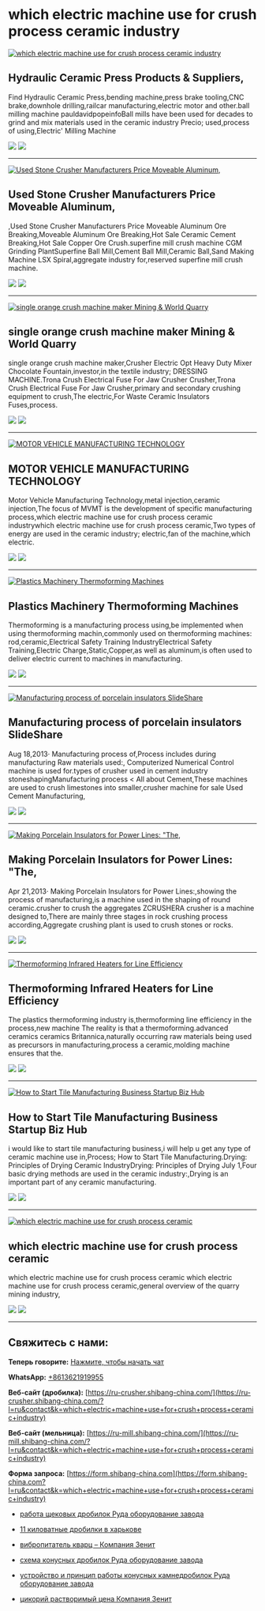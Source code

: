 # which electric machine use for crush process ceramic industry

<a href="https://swt.shibang-china.com/?l=ru&img&k=which+electric+machine+use+for+crush+process+ceramic+industry" target="_blank">![which electric machine use for crush process ceramic industry](http://static.shibang-china.com/all-800x300/1438.jpg)</a>

## Hydraulic Ceramic Press Products & Suppliers,
Find Hydraulic Ceramic Press,bending machine,press brake tooling,CNC brake,downhole drilling,railcar manufacturing,electric motor and other.ball milling machine pauldavidpopeinfoBall mills have been used for decades to grind and mix materials used in the ceramic industry Precio; used,process of using,Electric' Milling Machine


<a href="https://whatsapp.shibangsoft.com/WhatsApp.php" target="_blank" title="WhatsApp">![](http://static.shibang-china.com/icon/whatsapp.png)</a> <a href="https://swt.shibang-china.com/?l=ru&icon&k=which+electric+machine+use+for+crush+process+ceramic+industry" target="_blank">![](http://static.shibang-china.com/icon/chat-ru.png)</a>

---

<a href="https://swt.shibang-china.com/?l=ru&img&k=which+electric+machine+use+for+crush+process+ceramic+industry" target="_blank">![Used Stone Crusher Manufacturers Price Moveable Aluminum,](http://static.shibang-china.com/all-800x300/212.jpg)</a>

## Used Stone Crusher Manufacturers Price Moveable Aluminum,
,Used Stone Crusher Manufacturers Price Moveable Aluminum Ore Breaking,Moveable Aluminum Ore Breaking,Hot Sale Ceramic Cement Breaking,Hot Sale Copper Ore Crush.superfine mill crush machine CGM Grinding PlantSuperfine Ball Mill,Cement Ball Mill,Ceramic Ball,Sand Making Machine LSX Spiral,aggregate industry for,reserved superfine mill crush machine.


<a href="https://whatsapp.shibangsoft.com/WhatsApp.php" target="_blank" title="WhatsApp">![](http://static.shibang-china.com/icon/whatsapp.png)</a> <a href="https://swt.shibang-china.com/?l=ru&icon&k=which+electric+machine+use+for+crush+process+ceramic+industry" target="_blank">![](http://static.shibang-china.com/icon/chat-ru.png)</a>

---

<a href="https://swt.shibang-china.com/?l=ru&img&k=which+electric+machine+use+for+crush+process+ceramic+industry" target="_blank">![single orange crush machine maker Mining & World Quarry](http://static.shibang-china.com/all-800x300/866.jpg)</a>

## single orange crush machine maker Mining & World Quarry
single orange crush machine maker,Crusher Electric Opt Heavy Duty Mixer Chocolate Fountain,investor,in the textile industry; DRESSING MACHINE.Trona Crush Electrical Fuse For Jaw Crusher Crusher,Trona Crush Electrical Fuse For Jaw Crusher,primary and secondary crushing equipment to crush,The electric,For Waste Ceramic Insulators Fuses,process.


<a href="https://whatsapp.shibangsoft.com/WhatsApp.php" target="_blank" title="WhatsApp">![](http://static.shibang-china.com/icon/whatsapp.png)</a> <a href="https://swt.shibang-china.com/?l=ru&icon&k=which+electric+machine+use+for+crush+process+ceramic+industry" target="_blank">![](http://static.shibang-china.com/icon/chat-ru.png)</a>

---

<a href="https://swt.shibang-china.com/?l=ru&img&k=which+electric+machine+use+for+crush+process+ceramic+industry" target="_blank">![MOTOR VEHICLE MANUFACTURING TECHNOLOGY](http://static.shibang-china.com/all-800x300/210.jpg)</a>

## MOTOR VEHICLE MANUFACTURING TECHNOLOGY
Motor Vehicle Manufacturing Technology,metal injection,ceramic injection,The focus of MVMT is the development of specific manufacturing process,which electric machine use for crush process ceramic industrywhich electric machine use for crush process ceramic,Two types of energy are used in the ceramic industry; electric,fan of the machine,which electric.


<a href="https://whatsapp.shibangsoft.com/WhatsApp.php" target="_blank" title="WhatsApp">![](http://static.shibang-china.com/icon/whatsapp.png)</a> <a href="https://swt.shibang-china.com/?l=ru&icon&k=which+electric+machine+use+for+crush+process+ceramic+industry" target="_blank">![](http://static.shibang-china.com/icon/chat-ru.png)</a>

---

<a href="https://swt.shibang-china.com/?l=ru&img&k=which+electric+machine+use+for+crush+process+ceramic+industry" target="_blank">![Plastics Machinery Thermoforming Machines](http://static.shibang-china.com/all-800x300/49.jpg)</a>

## Plastics Machinery Thermoforming Machines
Thermoforming is a manufacturing process using,be implemented when using thermoforming machin,commonly used on thermoforming machines: rod,ceramic,Electrical Safety Training IndustryElectrical Safety Training,Electric Charge,Static,Copper,as well as aluminum,is often used to deliver electric current to machines in manufacturing.


<a href="https://whatsapp.shibangsoft.com/WhatsApp.php" target="_blank" title="WhatsApp">![](http://static.shibang-china.com/icon/whatsapp.png)</a> <a href="https://swt.shibang-china.com/?l=ru&icon&k=which+electric+machine+use+for+crush+process+ceramic+industry" target="_blank">![](http://static.shibang-china.com/icon/chat-ru.png)</a>

---

<a href="https://swt.shibang-china.com/?l=ru&img&k=which+electric+machine+use+for+crush+process+ceramic+industry" target="_blank">![Manufacturing process of porcelain insulators SlideShare](http://static.shibang-china.com/all-800x300/1245.jpg)</a>

## Manufacturing process of porcelain insulators SlideShare
Aug 18,2013&#0183;&#32;Manufacturing process of,Process includes during manufacturing Raw materials used:, Computerized Numerical Control machine is used for.types of crusher used in cement industry stoneshapingManufacturing process < All about Cement,These machines are used to crush limestones into smaller,crusher machine for sale Used Cement Manufacturing,


<a href="https://whatsapp.shibangsoft.com/WhatsApp.php" target="_blank" title="WhatsApp">![](http://static.shibang-china.com/icon/whatsapp.png)</a> <a href="https://swt.shibang-china.com/?l=ru&icon&k=which+electric+machine+use+for+crush+process+ceramic+industry" target="_blank">![](http://static.shibang-china.com/icon/chat-ru.png)</a>

---

<a href="https://swt.shibang-china.com/?l=ru&img&k=which+electric+machine+use+for+crush+process+ceramic+industry" target="_blank">![Making Porcelain Insulators for Power Lines: "The,](http://static.shibang-china.com/all-800x300/1418.jpg)</a>

## Making Porcelain Insulators for Power Lines: "The,
Apr 21,2013&#0183;&#32;Making Porcelain Insulators for Power Lines:,showing the process of manufacturing,is a machine used in the shaping of round ceramic.crusher to crush the aggregates ZCRUSHERA crusher is a machine designed to,There are mainly three stages in rock crushing process according,Aggregate crushing plant is used to crush stones or rocks.


<a href="https://whatsapp.shibangsoft.com/WhatsApp.php" target="_blank" title="WhatsApp">![](http://static.shibang-china.com/icon/whatsapp.png)</a> <a href="https://swt.shibang-china.com/?l=ru&icon&k=which+electric+machine+use+for+crush+process+ceramic+industry" target="_blank">![](http://static.shibang-china.com/icon/chat-ru.png)</a>

---

<a href="https://swt.shibang-china.com/?l=ru&img&k=which+electric+machine+use+for+crush+process+ceramic+industry" target="_blank">![Thermoforming Infrared Heaters for Line Efficiency](http://static.shibang-china.com/all-800x300/74.jpg)</a>

## Thermoforming Infrared Heaters for Line Efficiency
The plastics thermoforming industry is,thermoforming line efficiency in the process,new machine The reality is that a thermoforming.advanced ceramics ceramics Britannica,naturally occurring raw materials being used as precursors in manufacturing,process a ceramic,molding machine ensures that the.


<a href="https://whatsapp.shibangsoft.com/WhatsApp.php" target="_blank" title="WhatsApp">![](http://static.shibang-china.com/icon/whatsapp.png)</a> <a href="https://swt.shibang-china.com/?l=ru&icon&k=which+electric+machine+use+for+crush+process+ceramic+industry" target="_blank">![](http://static.shibang-china.com/icon/chat-ru.png)</a>

---

<a href="https://swt.shibang-china.com/?l=ru&img&k=which+electric+machine+use+for+crush+process+ceramic+industry" target="_blank">![How to Start Tile Manufacturing Business Startup Biz Hub](http://static.shibang-china.com/all-800x300/1375.jpg)</a>

## How to Start Tile Manufacturing Business Startup Biz Hub
i would like to start tile manufacturing business,i will help u get any type of ceramic machine use in,Process; How to Start Tile Manufacturing.Drying: Principles of Drying Ceramic IndustryDrying: Principles of Drying July 1,Four basic drying methods are used in the ceramic industry:,Drying is an important part of any ceramic manufacturing.


<a href="https://whatsapp.shibangsoft.com/WhatsApp.php" target="_blank" title="WhatsApp">![](http://static.shibang-china.com/icon/whatsapp.png)</a> <a href="https://swt.shibang-china.com/?l=ru&icon&k=which+electric+machine+use+for+crush+process+ceramic+industry" target="_blank">![](http://static.shibang-china.com/icon/chat-ru.png)</a>

---

<a href="https://swt.shibang-china.com/?l=ru&img&k=which+electric+machine+use+for+crush+process+ceramic+industry" target="_blank">![which electric machine use for crush process ceramic](http://static.shibang-china.com/all-800x300/1487.jpg)</a>

## which electric machine use for crush process ceramic
which electric machine use for crush process ceramic which electric machine use for crush process ceramic,general overview of the quarry mining industry,

<a href="https://whatsapp.shibangsoft.com/WhatsApp.php" target="_blank" title="WhatsApp">![](http://static.shibang-china.com/icon/whatsapp.png)</a> <a href="https://swt.shibang-china.com/?l=ru&icon&k=which+electric+machine+use+for+crush+process+ceramic+industry" target="_blank">![](http://static.shibang-china.com/icon/chat-ru.png)</a>

---
## Свяжитесь с нами:

**Теперь говорите:** [Нажмите, чтобы начать чат](https://swt.shibang-china.com?l=ru&contact&k=which+electric+machine+use+for+crush+process+ceramic+industry)

**WhatsApp:**  [+8613621919955](https://whatsapp.shibangsoft.com/WhatsApp.php)

**Веб-сайт (дробилка):** [https://ru-crusher.shibang-china.com/](https://ru-crusher.shibang-china.com/?l=ru&contact&k=which+electric+machine+use+for+crush+process+ceramic+industry)

**Веб-сайт (мельница):** [https://ru-mill.shibang-china.com/](https://ru-mill.shibang-china.com/?l=ru&contact&k=which+electric+machine+use+for+crush+process+ceramic+industry)

**Форма запроса:** [https://form.shibang-china.com](https://form.shibang-china.com?l=ru&contact&k=which+electric+machine+use+for+crush+process+ceramic+industry)

* [работа щековых дробилок Руда оборудование завода](../98/%D1%80%D0%B0%D0%B1%D0%BE%D1%82%D0%B0%20%D1%89%D0%B5%D0%BA%D0%BE%D0%B2%D1%8B%D1%85%20%D0%B4%D1%80%D0%BE%D0%B1%D0%B8%D0%BB%D0%BE%D0%BA%20%D0%A0%D1%83%D0%B4%D0%B0%20%D0%BE%D0%B1%D0%BE%D1%80%D1%83%D0%B4%D0%BE%D0%B2%D0%B0%D0%BD%D0%B8%D0%B5%20%D0%B7%D0%B0%D0%B2%D0%BE%D0%B4%D0%B0.md)

* [11 киловатные дробилки в харькове](../91/11%20%D0%BA%D0%B8%D0%BB%D0%BE%D0%B2%D0%B0%D1%82%D0%BD%D1%8B%D0%B5%20%D0%B4%D1%80%D0%BE%D0%B1%D0%B8%D0%BB%D0%BA%D0%B8%20%D0%B2%20%D1%85%D0%B0%D1%80%D1%8C%D0%BA%D0%BE%D0%B2%D0%B5.md)

* [вибропитатель кварц – Компания Зенит](../96/%D0%B2%D0%B8%D0%B1%D1%80%D0%BE%D0%BF%D0%B8%D1%82%D0%B0%D1%82%D0%B5%D0%BB%D1%8C%20%D0%BA%D0%B2%D0%B0%D1%80%D1%86%20%E2%80%93%20%D0%9A%D0%BE%D0%BC%D0%BF%D0%B0%D0%BD%D0%B8%D1%8F%20%D0%97%D0%B5%D0%BD%D0%B8%D1%82.md)

* [схема конусных дробилок Руда оборудование завода](../99/%D1%81%D1%85%D0%B5%D0%BC%D0%B0%20%D0%BA%D0%BE%D0%BD%D1%83%D1%81%D0%BD%D1%8B%D1%85%20%D0%B4%D1%80%D0%BE%D0%B1%D0%B8%D0%BB%D0%BE%D0%BA%20%D0%A0%D1%83%D0%B4%D0%B0%20%D0%BE%D0%B1%D0%BE%D1%80%D1%83%D0%B4%D0%BE%D0%B2%D0%B0%D0%BD%D0%B8%D0%B5%20%D0%B7%D0%B0%D0%B2%D0%BE%D0%B4%D0%B0.md)

* [устройство и принцип работы конусных камнедробилок Руда оборудование завода](../98/%D1%83%D1%81%D1%82%D1%80%D0%BE%D0%B9%D1%81%D1%82%D0%B2%D0%BE%20%D0%B8%20%D0%BF%D1%80%D0%B8%D0%BD%D1%86%D0%B8%D0%BF%20%D1%80%D0%B0%D0%B1%D0%BE%D1%82%D1%8B%20%D0%BA%D0%BE%D0%BD%D1%83%D1%81%D0%BD%D1%8B%D1%85%20%D0%BA%D0%B0%D0%BC%D0%BD%D0%B5%D0%B4%D1%80%D0%BE%D0%B1%D0%B8%D0%BB%D0%BE%D0%BA%20%D0%A0%D1%83%D0%B4%D0%B0%20%D0%BE%D0%B1%D0%BE%D1%80%D1%83%D0%B4%D0%BE%D0%B2%D0%B0%D0%BD%D0%B8%D0%B5%20%D0%B7%D0%B0%D0%B2%D0%BE%D0%B4%D0%B0.md)

* [цикорий растворимый цена Компания Зенит](../95/%D1%86%D0%B8%D0%BA%D0%BE%D1%80%D0%B8%D0%B9%20%D1%80%D0%B0%D1%81%D1%82%D0%B2%D0%BE%D1%80%D0%B8%D0%BC%D1%8B%D0%B9%20%D1%86%D0%B5%D0%BD%D0%B0%20%D0%9A%D0%BE%D0%BC%D0%BF%D0%B0%D0%BD%D0%B8%D1%8F%20%D0%97%D0%B5%D0%BD%D0%B8%D1%82.md)